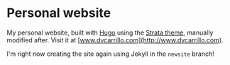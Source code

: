 # Personal website
My personal website, built with [Hugo](http://www.gohugo.io) using the [Strata theme](https://github.com/digitalcraftsman/hugo-strata-theme), manually modified after.
Visit it at [www.dvcarrillo.com](http://www.dvcarrillo.com).

I'm right now creating the site again using Jekyll in the `newsite` branch!
